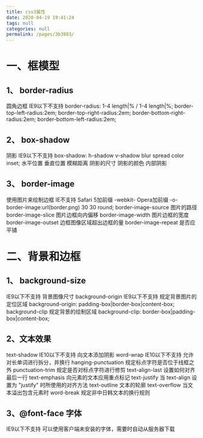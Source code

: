 ```yaml
---
title: css3属性
date: 2020-04-19 19:41:24
tags: null
categories: null
permalink: /pages/3b3883/
---
```

# 一、框模型
## 1、	border-radius
圆角边框
IE9以下不支持
border-radius: 1-4 length|% / 1-4 length|%;
border-top-left-radius:2em;
border-top-right-radius:2em;
border-bottom-right-radius:2em;
border-bottom-left-radius:2em;
## 2、	box-shadow
阴影
IE9以下不支持
box-shadow: h-shadow v-shadow blur spread color inset;
水平位置 垂直位置 模糊距离 阴影的尺寸 阴影的颜色 内部阴影
## 3、	border-image
使用图片来绘制边框
IE不支持
Safari 5加前缀 -webkit-
Opera加前缀 -o-
border-image:url(border.png) 30 30 round;
border-image-source
图片的路径
border-image-slice
图片边框向内偏移
border-image-width
图片边框的宽度
border-image-outset
边框图像区域超出边框的量
border-image-repeat
是否应平铺
# 二、背景和边框
## 1、	background-size
IE9以下不支持
背景图像尺寸
background-origin
IE9以下不支持
规定背景图片的定位区域
background-origin: padding-box|border-box|content-box;
background-clip
规定背景的绘制区域
background-clip: border-box|padding-box|content-box;
## 2、文本效果
text-shadow
IE10以下不支持
向文本添加阴影
word-wrap
IE10以下不支持
允许对长单词进行拆分，并换行
hanging-punctuation
规定标点字符是否位于线框之外
punctuation-trim
规定是否对标点字符进行修剪
text-align-last
设置如何对齐最后一行
text-emphasis
向元素的文本应用重点标记
text-justify
当 text-align 设置为 "justify" 时所使用的对齐方法
text-outline
文本的轮廓
text-overflow
当文本溢出包含元素时
word-break
规定非中日韩文本的换行规则
## 3、@font-face 字体
IE9以下不支持
可以使用客户端未安装的字体，需要时自动从服务器下载
<style>
## 4、@font-face
```css
{
font-family: myFirstFont;
src: url('Sansation_Light.ttf'),
url('Sansation_Light.eot'); /* IE9+ */
}

div {
font-family:myFirstFont;
}
```
# 三、变形与动画
## 1、transform 2/3D转换
transform: none|transform-functions;
对元素进行旋转、缩放、移动或倾斜
matrix(n,n,n,n,n,n)
2D 拉伸、旋转、移动
matrix3d(n,n,n,n,n,n,n,n,n,n,n,n,n,n,n,n)
3D 转换，使用 16 个值的 4x4 矩阵
translate(x,y)
2D 移动
translate3d(x,y,z)
3D 移动
translateX(x)
水平移动
translateY(y)
垂直移动
translateZ(z)
scale(x,y)
2D 缩放（以中心点）
scale3d(x,y,z)
3D 缩放
scaleX(x)
水平缩放
scaleY(y)
垂直缩放
scaleZ(z)
rotate(angle)
2D 旋转，传入角度angle: 0~360deg
rotate3d(x,y,z,angle)
3D 旋转
rotateX(angle)
沿着 X 轴的 3D 旋转。90deg就是条线了
rotateY(angle)
沿着 Y 轴的 3D 旋转。90deg就是条线了
rotateZ(angle)
沿着 Z 轴的 3D 旋转，和2D旋转效果一样
skew(x-angle,y-angle)
沿着 X 和 Y 轴的 2D 倾斜转换
skewX(angle)
沿着 X 轴的 2D 倾斜转换
skewY(angle)
perspective(n)
为 3D 转换元素定义透视视图。
transform-origin : x-axis y-axis z-axis;
设置旋转元素的基点位置
x-axis
left
center
right
length
%
y-axis
top
center
bottom
length
%
z-axis
length
必须与 transform 属性一同使用
默认以元素中心旋转 （50% 50% 0）
transform-style : flat|preserve-3d;
被嵌套元素如何在 3D 空间中显示。
perspective : number|none;
3D 元素的透视效果。
子元素会获得透视效果，而不是元素本身
number 元素距离视图的距离，以像素计。
perspective-origin : x-axis y-axis;
3D 元素的底部位置。
子元素会获得透视效果，而不是元素本身
backface-visibility: visible|hidden;
定义元素在不面对屏幕时是否可见。
兼容性
IE 9 需要前缀 -ms-
Chrome 和 Safari -webkit-
Opera -o-
Firefox -moz-
## 2、transition 过渡
transition : property duration timing-function delay;
简写属性
多项过渡用逗号分隔，可分别设置下面各属性
transition-property : none|all|property;
应用过渡的 CSS 属性的名称。
transition-duration : time;
定义过渡效果花费的时间。
transition-timing-function : cubic-bezier(n,n,n,n);
规定过渡效果的时间曲线。
linear
均度运动
等于 cubic-bezier(0,0,1,1)
ease
快慢快
cubic-bezier(0.25,0.1,0.25,1)
ease-in
慢速开始
cubic-bezier(0.42,0,1,1)
ease-out
慢速结束
cubic-bezier(0,0,0.58,1)
ease-in-out
慢速开始和结束
cubic-bezier(0.42,0,0.58,1)
cubic-bezier(n,n,n,n)
自定义各阶段的速度，值0-1
transition-delay
规定过渡效果何时开始。
兼容性
IE10 以下不支持
Chrome 25 以及更早的版本，需要前缀 -webkit-
示例
transition-duration: 1.2s
transition-delay: 3s;
transition-property: width;
transition-timing-function: cubic-bezier(0.455, 0.03, 0.515, 0.955);
background: linear-gradient(to right, #00fcd5, #00c6ff);
背景渐变色
transition: opacity 1s cubic-bezier(0.215, 0.61, 0.355, 1) 0.2s;
透明度
transition: opacity 0.8s cubic-bezier(0.215, 0.61, 0.355, 1) 0.4s, transform 0.8s cubic-bezier(0.215, 0.61, 0.355, 1) 0.4s;
## 3、animation 动画
@keyframes animationname {keyframes-selector {css-styles;}}
创建动画
animationname
动画的名称
keyframes-selector
动画时长的百分比
0-100%
from（与 0% 相同）
to（与 100% 相同）
animation : name duration timing-function delay iteration-count direction;
简写属性，将动画与 div 元素绑定
animation-name : keyframename|none;
规定 @keyframes 动画的名称。
animation-duration : time;
完成一个周期所花费的时间
animation-timing-function : value;
速度曲线
linear
匀速
ease
慢快慢
ease-in
慢速开始
ease-out
慢速结束
ease-in-out
慢速开始和结束
cubic-bezier(n,n,n,n)
自定义，0-1
animation-delay : time;
何时开始
animation-iteration-count : n|infinite;
被播放的次数
infinite 无限次播放
animation-direction : normal|alternate;
是否在下一周期逆向地播放
alternate 轮流反向播放
animation-play-state : paused|running;
是否正在运行或暂停
animation-fill-mode : none | forwards | backwards | both;
动画时间之外的状态
forwards
动画完成后，保持最后一个属性值
backwards
在动画显示之前，应用第一个关键帧中定义的属性值
兼容性
Chrome 和 Safari 需要前缀 -webkit-
@-webkit-keyframes
IE10 以下不支持
## 4、示例
```css
position: relative;
animation: mymove 5s infinite;
@keyframes mymove
{
from {top:0px;}
to {top:200px;}
}
// 从上到下移动
@keyframes mymove
{
0% {top:0px; left:0px; background:red;}
25% {top:0px; left:100px; background:blue;}
50% {top:100px; left:100px; background:yellow;}
75% {top:100px; left:0px; background:green;}
100% {top:0px; left:0px; background:red;}
}
```
# 四、多列布局
columns
设置 column-width 和 column-count 的简写属性
column-width
列的宽度
column-count
将元素下的内容分成几列
column-gap
规定列之间的间隔
column-rule
设置列之间的宽度、样式和颜色规则
column-rule-color
column-rule-style
column-rule-width
column-fill
如何填充列
column-span
元素应该横跨的列数
兼容性
Firefox 需要前缀 -moz-
Chrome 和 Safari 需要前缀 -webkit-
IE10 以下不支持
# 五、用户界面
resize
兼容性
IE Opera 不支持
规定是否可由用户调整元素尺寸
box-sizing
兼容性
Firefox 需要前缀 -moz-
设置使用哪种盒模型
outline
兼容性
IE 不支持
对轮廓进行偏移，并在超出边框边缘的位置绘制轮廓
轮廓不占用空间
轮廓可能是非矩形
outline-offset
偏移距离